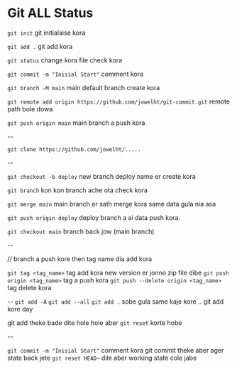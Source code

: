 # Git ALL Status

`git init` git initialaise kora

`git add .` git add kora

`git status` change kora file check kora

`git commit -m "Inisial Start"` comment kora

`git branch -M main` main default branch create kora

`git remote add origin https://github.com/jowelht/git-commit.git` remote path bole dowa

`git push origin main` main branch a push kora

--

`git clone https://github.com/jowelht/.....`

--

`git checkout -b deploy` new branch deploy name er create kora

`git branch` kon kon branch ache ota check kora

`git merge main` main branch er sath merge kora same data gula nia asa

`git push origin deploy` deploy branch a ai data push kora.

`git checkout main` branch back jow (main branch)

--

// branch a push kore then tag name dia add kora

`git tag <tag_name>` tag add kora new version er jonno zip file dibe
`git push origin <tag_name>` tag a push kora
`git push --delete origin <tag_name>` tag delete kora

--
`git add -A`
`git add --all`
`git add .` sobe gula same kaje kore .. git add kore day

git add theke bade dite hole hole aber `git reset` korte hobe

--

`git commit -m "Inisial Start"` comment kora
git commit theke aber ager state back jete `git reset HEAD~` dile aber working state cole jabe
